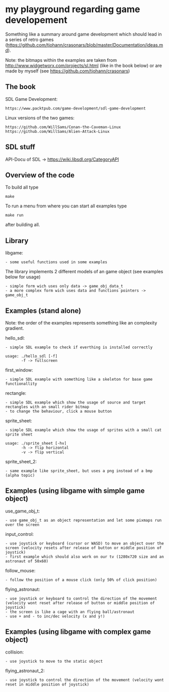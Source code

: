 my playground regarding game developement
=========================================

Something like a summary around game development which should lead in a series of retro games (https://github.com/tjohann/crasonars/blob/master/Documentation/ideas.md).

Note: the bitmaps within the examples are taken from http://www.widgetworx.com/projects/sl.html (like in the book below) or are made by myself (see https://github.com/tjohann/crasonars)


The book
--------

SDL Game Development:

	https://www.packtpub.com/game-development/sdl-game-development

Linux versions of the two games:

	https://github.com/WillSams/Conan-the-Caveman-Linux
	https://github.com/WillSams/Alien-Attack-Linux


SDL stuff
---------

API-Docu of SDL -> https://wiki.libsdl.org/CategoryAPI


Overview of the code
--------------------

To build all type

	make

To run a menu from where you can start all examples type

	make run

after building all.


Library
-------

libgame:

	- some useful functions used in some examples

The library implements 2 different models of an game object (see examples below for usage)

	- simple form wich uses only data -> game_obj_data_t
	- a more complex form wich uses data and functions pointers -> game_obj_t


Examples (stand alone)
----------------------

Note: the order of the examples represents something like an complexity gradient.

hello_sdl:

	- simple SDL example to check if everthing is installed correctly

	usage: ./hello_sdl [-f]
	       -f -> fullscreen

first_window:

	- simple SDL example with something like a skeleton for base game functionallity

rectangle:

	- simple SDL example which show the usage of source and target rectangles with an small rider bitmap
	- to change the behaviour, click a mouse button

sprite_sheet:

	- simple SDL example which show the usage of sprites with a small cat sprite sheet

	usage: ./sprite_sheet [-hv]
           -h -> flip horizontal
           -v -> flip vertical

sprite_sheet_2:

	- same example like sprite_sheet, but uses a png instead of a bmp (alpha topic)


Examples (using libgame with simple game object)
------------------------------------------------

use_game_obj_t:

	- use game_obj_t as an object representation and let some pixmaps run over the screen

input_control:

	- use joystick or keyboard (cursor or WASD) to move an object over the screen (velocity resets after release of button or middle position of joystick)
	- first example which should also work on our tv (1280x720 size and an astronaut of 50x60)

follow_mouse:

	- follow the position of a mouse click (only 50% of click position)

flying_astronaut:

	- use joystick or keyboard to control the direction of the movement (velocity wont reset after release of button or middle position of joystick)
	- the screen is like a cage with an flying ball/astronaut
	- use + and - to inc/dec velocity (x and y!)


Examples (using libgame with complex game object)
-------------------------------------------------

collision:

	- use joystick to move to the static object

flying_astronaut_2:

	- use joystick to control the direction of the movement (velocity wont reset in middle position of joystick)

